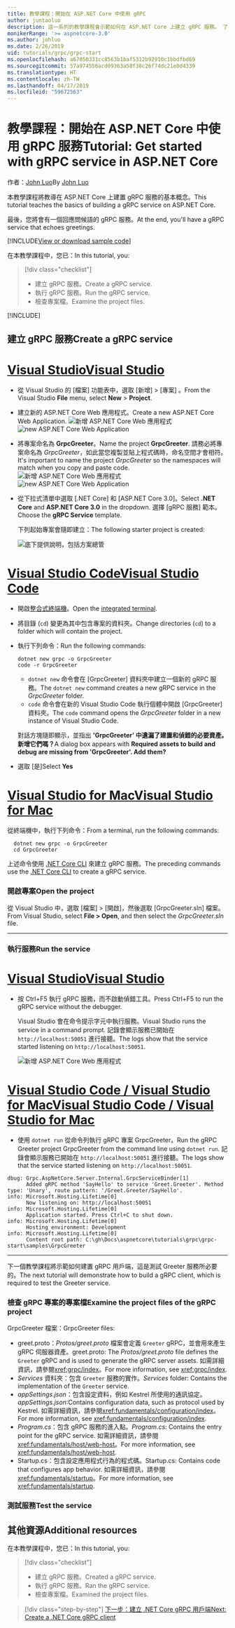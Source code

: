 ```yaml
---
title: 教學課程：開始在 ASP.NET Core 中使用 gRPC
author: juntaoluo
description: 這一系列的教學課程會示範如何在 ASP.NET Core 上建立 gRPC 服務。 了解如何建立 gRPC 服務專案、編輯通訊協定檔案，以及新增雙工資料流處理呼叫。
monikerRange: '>= aspnetcore-3.0'
ms.author: johluo
ms.date: 2/26/2019
uid: tutorials/grpc/grpc-start
ms.openlocfilehash: a67050331cc8563b1baf5312b92910c1bbdfbd69
ms.sourcegitcommit: 57a974556acd09363a58f38c26f74dc21e0d4339
ms.translationtype: HT
ms.contentlocale: zh-TW
ms.lasthandoff: 04/17/2019
ms.locfileid: "59672563"
---
```

# <a name="tutorial-get-started-with-grpc-service-in-aspnet-core"></a><span data-ttu-id="5bd4b-104">教學課程：開始在 ASP.NET Core 中使用 gRPC 服務</span><span class="sxs-lookup"><span data-stu-id="5bd4b-104">Tutorial: Get started with gRPC service in ASP.NET Core</span></span>

<span data-ttu-id="5bd4b-105">作者：[John Luo](https://github.com/juntaoluo)</span><span class="sxs-lookup"><span data-stu-id="5bd4b-105">By [John Luo](https://github.com/juntaoluo)</span></span>

<span data-ttu-id="5bd4b-106">本教學課程將教導在 ASP.NET Core 上建置 gRPC 服務的基本概念。</span><span class="sxs-lookup"><span data-stu-id="5bd4b-106">This tutorial teaches the basics of building a gRPC service on ASP.NET Core.</span></span>

<span data-ttu-id="5bd4b-107">最後，您將會有一個回應問候語的 gRPC 服務。</span><span class="sxs-lookup"><span data-stu-id="5bd4b-107">At the end, you'll have a gRPC service that echoes greetings.</span></span>

[!INCLUDE[View or download sample code](~/includes/grpc/download.md)]

<span data-ttu-id="5bd4b-108">在本教學課程中，您已：</span><span class="sxs-lookup"><span data-stu-id="5bd4b-108">In this tutorial, you:</span></span>

> [!div class="checklist"]
> * <span data-ttu-id="5bd4b-109">建立 gRPC 服務。</span><span class="sxs-lookup"><span data-stu-id="5bd4b-109">Create a gRPC service.</span></span>
> * <span data-ttu-id="5bd4b-110">執行 gRPC 服務。</span><span class="sxs-lookup"><span data-stu-id="5bd4b-110">Run the gRPC service.</span></span>
> * <span data-ttu-id="5bd4b-111">檢查專案檔。</span><span class="sxs-lookup"><span data-stu-id="5bd4b-111">Examine the project files.</span></span>

[!INCLUDE[](~/includes/net-core-prereqs-all-3.0.md)]

## <a name="create-a-grpc-service"></a><span data-ttu-id="5bd4b-112">建立 gRPC 服務</span><span class="sxs-lookup"><span data-stu-id="5bd4b-112">Create a gRPC service</span></span>

# <a name="visual-studiotabvisual-studio"></a>[<span data-ttu-id="5bd4b-113">Visual Studio</span><span class="sxs-lookup"><span data-stu-id="5bd4b-113">Visual Studio</span></span>](#tab/visual-studio)

* <span data-ttu-id="5bd4b-114">從 Visual Studio 的 [檔案] 功能表中，選取 [新增] > [專案] 。</span><span class="sxs-lookup"><span data-stu-id="5bd4b-114">From the Visual Studio **File** menu, select **New** > **Project**.</span></span>
* <span data-ttu-id="5bd4b-115">建立新的 ASP.NET Core Web 應用程式。</span><span class="sxs-lookup"><span data-stu-id="5bd4b-115">Create a new ASP.NET Core Web Application.</span></span>
  <span data-ttu-id="5bd4b-116">![新增 ASP.NET Core Web 應用程式](grpc-start/_static/np_3_0.1.png)</span><span class="sxs-lookup"><span data-stu-id="5bd4b-116">![new ASP.NET Core Web Application](grpc-start/_static/np_3_0.1.png)</span></span>
* <span data-ttu-id="5bd4b-117">將專案命名為 **GrpcGreeter**。</span><span class="sxs-lookup"><span data-stu-id="5bd4b-117">Name the project **GrpcGreeter**.</span></span> <span data-ttu-id="5bd4b-118">請務必將專案命名為 *GrpcGreeter*，如此當您複製並貼上程式碼時，命名空間才會相符。</span><span class="sxs-lookup"><span data-stu-id="5bd4b-118">It's important to name the project *GrpcGreeter* so the namespaces will match when you copy and paste code.</span></span>
  <span data-ttu-id="5bd4b-119">![新增 ASP.NET Core Web 應用程式](grpc-start/_static/np_3_0.2.png)</span><span class="sxs-lookup"><span data-stu-id="5bd4b-119">![new ASP.NET Core Web Application](grpc-start/_static/np_3_0.2.png)</span></span>
* <span data-ttu-id="5bd4b-120">從下拉式清單中選取 [.NET Core] 和 [ASP.NET Core 3.0]。</span><span class="sxs-lookup"><span data-stu-id="5bd4b-120">Select **.NET Core** and **ASP.NET Core 3.0** in the dropdown.</span></span> <span data-ttu-id="5bd4b-121">選擇 [gRPC 服務] 範本。</span><span class="sxs-lookup"><span data-stu-id="5bd4b-121">Choose the **gRPC Service** template.</span></span>

  <span data-ttu-id="5bd4b-122">下列起始專案會隨即建立：</span><span class="sxs-lookup"><span data-stu-id="5bd4b-122">The following starter project is created:</span></span>

  ![底下提供說明，包括方案總管](grpc-start/_static/se3.0.png)

# <a name="visual-studio-codetabvisual-studio-code"></a>[<span data-ttu-id="5bd4b-124">Visual Studio Code</span><span class="sxs-lookup"><span data-stu-id="5bd4b-124">Visual Studio Code</span></span>](#tab/visual-studio-code)

* <span data-ttu-id="5bd4b-125">開啟[整合式終端機](https://code.visualstudio.com/docs/editor/integrated-terminal)。</span><span class="sxs-lookup"><span data-stu-id="5bd4b-125">Open the [integrated terminal](https://code.visualstudio.com/docs/editor/integrated-terminal).</span></span>
* <span data-ttu-id="5bd4b-126">將目錄 (`cd`) 變更為其中包含專案的資料夾。</span><span class="sxs-lookup"><span data-stu-id="5bd4b-126">Change directories (`cd`) to a folder which will contain the project.</span></span>
* <span data-ttu-id="5bd4b-127">執行下列命令：</span><span class="sxs-lookup"><span data-stu-id="5bd4b-127">Run the following commands:</span></span>

  ```console
  dotnet new grpc -o GrpcGreeter
  code -r GrpcGreeter
  ```

  * <span data-ttu-id="5bd4b-128">`dotnet new` 命令會在 [GrpcGreeter] 資料夾中建立一個新的 gRPC 服務。</span><span class="sxs-lookup"><span data-stu-id="5bd4b-128">The `dotnet new` command creates a new gRPC service in the *GrpcGreeter* folder.</span></span>
  * <span data-ttu-id="5bd4b-129">`code` 命令會在新的 Visual Studio Code 執行個體中開啟 [GrpcGreeter] 資料夾。</span><span class="sxs-lookup"><span data-stu-id="5bd4b-129">The `code` command opens the *GrpcGreeter* folder in a new instance of Visual Studio Code.</span></span>

  <span data-ttu-id="5bd4b-130">對話方塊隨即顯示，並指出 **'GrpcGreeter' 中遺漏了建置和偵錯的必要資產。新增它們嗎？**</span><span class="sxs-lookup"><span data-stu-id="5bd4b-130">A dialog box appears with **Required assets to build and debug are missing from 'GrpcGreeter'. Add them?**</span></span>
* <span data-ttu-id="5bd4b-131">選取 [是]</span><span class="sxs-lookup"><span data-stu-id="5bd4b-131">Select **Yes**</span></span>

# <a name="visual-studio-for-mactabvisual-studio-mac"></a>[<span data-ttu-id="5bd4b-132">Visual Studio for Mac</span><span class="sxs-lookup"><span data-stu-id="5bd4b-132">Visual Studio for Mac</span></span>](#tab/visual-studio-mac)

<span data-ttu-id="5bd4b-133">從終端機中，執行下列命令：</span><span class="sxs-lookup"><span data-stu-id="5bd4b-133">From a terminal, run the following commands:</span></span>

```console
  dotnet new grpc -o GrpcGreeter
  cd GrpcGreeter
```

<span data-ttu-id="5bd4b-134">上述命令使用 [.NET Core CLI](/dotnet/core/tools/dotnet) 來建立 gRPC 服務。</span><span class="sxs-lookup"><span data-stu-id="5bd4b-134">The preceding commands use the [.NET Core CLI](/dotnet/core/tools/dotnet) to create a gRPC service.</span></span>

### <a name="open-the-project"></a><span data-ttu-id="5bd4b-135">開啟專案</span><span class="sxs-lookup"><span data-stu-id="5bd4b-135">Open the project</span></span>

<span data-ttu-id="5bd4b-136">從 Visual Studio 中，選取 [檔案] > [開啟]，然後選取 [GrpcGreeter.sln] 檔案。</span><span class="sxs-lookup"><span data-stu-id="5bd4b-136">From Visual Studio, select **File > Open**, and then select the *GrpcGreeter.sln* file.</span></span>

<!-- End of VS tabs -->

---

### <a name="run-the-service"></a><span data-ttu-id="5bd4b-137">執行服務</span><span class="sxs-lookup"><span data-stu-id="5bd4b-137">Run the service</span></span>

# <a name="visual-studiotabvisual-studio"></a>[<span data-ttu-id="5bd4b-138">Visual Studio</span><span class="sxs-lookup"><span data-stu-id="5bd4b-138">Visual Studio</span></span>](#tab/visual-studio)

* <span data-ttu-id="5bd4b-139">按 Ctrl+F5 執行 gRPC 服務，而不啟動偵錯工具。</span><span class="sxs-lookup"><span data-stu-id="5bd4b-139">Press Ctrl+F5 to run the gRPC service without the debugger.</span></span>

  <span data-ttu-id="5bd4b-140">Visual Studio 會在命令提示字元中執行服務。</span><span class="sxs-lookup"><span data-stu-id="5bd4b-140">Visual Studio runs the service in a command prompt.</span></span> <span data-ttu-id="5bd4b-141">記錄會顯示服務已開始在 `http://localhost:50051` 進行接聽。</span><span class="sxs-lookup"><span data-stu-id="5bd4b-141">The logs show that the service started listening on `http://localhost:50051`.</span></span>

  ![新增 ASP.NET Core Web 應用程式](grpc-start/_static/server_start.png)

# <a name="visual-studio-code--visual-studio-for-mactabvisual-studio-codevisual-studio-mac"></a>[<span data-ttu-id="5bd4b-143">Visual Studio Code / Visual Studio for Mac</span><span class="sxs-lookup"><span data-stu-id="5bd4b-143">Visual Studio Code / Visual Studio for Mac</span></span>](#tab/visual-studio-code+visual-studio-mac)

* <span data-ttu-id="5bd4b-144">使用 `dotnet run` 從命令列執行 gRPC 專案 GrpcGreeter。</span><span class="sxs-lookup"><span data-stu-id="5bd4b-144">Run the gRPC Greeter project GrpcGreeter from the command line using `dotnet run`.</span></span> <span data-ttu-id="5bd4b-145">記錄會顯示服務已開始在 `http://localhost:50051` 進行接聽。</span><span class="sxs-lookup"><span data-stu-id="5bd4b-145">The logs show that the service started listening on `http://localhost:50051`.</span></span>

```console
dbug: Grpc.AspNetCore.Server.Internal.GrpcServiceBinder[1]
      Added gRPC method 'SayHello' to service 'Greet.Greeter'. Method type: 'Unary', route pattern: '/Greet.Greeter/SayHello'.
info: Microsoft.Hosting.Lifetime[0]
      Now listening on: http://localhost:50051
info: Microsoft.Hosting.Lifetime[0]
      Application started. Press Ctrl+C to shut down.
info: Microsoft.Hosting.Lifetime[0]
      Hosting environment: Development
info: Microsoft.Hosting.Lifetime[0]
      Content root path: C:\gh\Docs\aspnetcore\tutorials\grpc\grpc-start\samples\GrpcGreeter
```

<!-- End of combined VS/Mac tabs -->

---

<span data-ttu-id="5bd4b-146">下一個教學課程將示範如何建置 gRPC 用戶端，這是測試 Greeter 服務所必要的。</span><span class="sxs-lookup"><span data-stu-id="5bd4b-146">The next tutorial will demonstrate how to build a gRPC client, which is required to test the Greeter service.</span></span>

### <a name="examine-the-project-files-of-the-grpc-project"></a><span data-ttu-id="5bd4b-147">檢查 gRPC 專案的專案檔</span><span class="sxs-lookup"><span data-stu-id="5bd4b-147">Examine the project files of the gRPC project</span></span>

<span data-ttu-id="5bd4b-148">GrpcGreeter 檔案：</span><span class="sxs-lookup"><span data-stu-id="5bd4b-148">GrpcGreeter files:</span></span>

* <span data-ttu-id="5bd4b-149">greet.proto：*Protos/greet.proto* 檔案會定義 `Greeter` gRPC，並會用來產生 gRPC 伺服器資產。</span><span class="sxs-lookup"><span data-stu-id="5bd4b-149">greet.proto: The *Protos/greet.proto* file defines the `Greeter` gRPC and is used to generate the gRPC server assets.</span></span> <span data-ttu-id="5bd4b-150">如需詳細資訊，請參閱<xref:grpc/index>。</span><span class="sxs-lookup"><span data-stu-id="5bd4b-150">For more information, see <xref:grpc/index>.</span></span>
* <span data-ttu-id="5bd4b-151">*Services* 資料夾：包含 `Greeter` 服務的實作。</span><span class="sxs-lookup"><span data-stu-id="5bd4b-151">*Services* folder: Contains the implementation of the `Greeter` service.</span></span>
* <span data-ttu-id="5bd4b-152">*appSettings.json*：包含設定資料，例如 Kestrel 所使用的通訊協定。</span><span class="sxs-lookup"><span data-stu-id="5bd4b-152">*appSettings.json*:Contains configuration data, such as protocol used by Kestrel.</span></span> <span data-ttu-id="5bd4b-153">如需詳細資訊，請參閱<xref:fundamentals/configuration/index>。</span><span class="sxs-lookup"><span data-stu-id="5bd4b-153">For more information, see <xref:fundamentals/configuration/index>.</span></span>
* <span data-ttu-id="5bd4b-154">*Program.cs*：包含 gRPC 服務的進入點。</span><span class="sxs-lookup"><span data-stu-id="5bd4b-154">*Program.cs*: Contains the entry point for the gRPC service.</span></span> <span data-ttu-id="5bd4b-155">如需詳細資訊，請參閱<xref:fundamentals/host/web-host>。</span><span class="sxs-lookup"><span data-stu-id="5bd4b-155">For more information, see <xref:fundamentals/host/web-host>.</span></span>
* <span data-ttu-id="5bd4b-156">Startup.cs：包含設定應用程式行為的程式碼。</span><span class="sxs-lookup"><span data-stu-id="5bd4b-156">Startup.cs: Contains code that configures app behavior.</span></span> <span data-ttu-id="5bd4b-157">如需詳細資訊，請參閱<xref:fundamentals/startup>。</span><span class="sxs-lookup"><span data-stu-id="5bd4b-157">For more information, see <xref:fundamentals/startup>.</span></span>

### <a name="test-the-service"></a><span data-ttu-id="5bd4b-158">測試服務</span><span class="sxs-lookup"><span data-stu-id="5bd4b-158">Test the service</span></span>

## <a name="additional-resources"></a><span data-ttu-id="5bd4b-159">其他資源</span><span class="sxs-lookup"><span data-stu-id="5bd4b-159">Additional resources</span></span>

<span data-ttu-id="5bd4b-160">在本教學課程中，您已：</span><span class="sxs-lookup"><span data-stu-id="5bd4b-160">In this tutorial, you:</span></span>

> [!div class="checklist"]
> * <span data-ttu-id="5bd4b-161">建立 gRPC 服務。</span><span class="sxs-lookup"><span data-stu-id="5bd4b-161">Created a gRPC service.</span></span>
> * <span data-ttu-id="5bd4b-162">執行 gRPC 服務。</span><span class="sxs-lookup"><span data-stu-id="5bd4b-162">Ran the gRPC service.</span></span>
> * <span data-ttu-id="5bd4b-163">檢查專案檔。</span><span class="sxs-lookup"><span data-stu-id="5bd4b-163">Examined the project files.</span></span>

> [!div class="step-by-step"]
> [<span data-ttu-id="5bd4b-164">下一步：建立 .NET Core gRPC 用戶端</span><span class="sxs-lookup"><span data-stu-id="5bd4b-164">Next: Create a .NET Core gRPC client</span></span>](xref:tutorials/grpc/grpc-client)